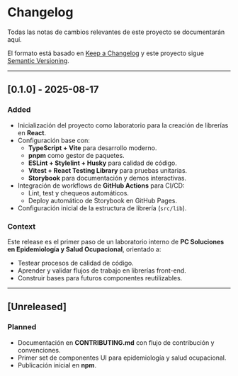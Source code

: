 # Changelog

Todas las notas de cambios relevantes de este proyecto se documentarán aquí.

El formato está basado en [Keep a Changelog](https://keepachangelog.com/es-ES/1.0.0/)
y este proyecto sigue [Semantic Versioning](https://semver.org/lang/es/).

---

## [0.1.0] - 2025-08-17

### Added

- Inicialización del proyecto como laboratorio para la creación de librerías en **React**.
- Configuración base con:
  - **TypeScript + Vite** para desarrollo moderno.
  - **pnpm** como gestor de paquetes.
  - **ESLint + Stylelint + Husky** para calidad de código.
  - **Vitest + React Testing Library** para pruebas unitarias.
  - **Storybook** para documentación y demos interactivas.
- Integración de workflows de **GitHub Actions** para CI/CD:
  - Lint, test y chequeos automáticos.
  - Deploy automático de Storybook en GitHub Pages.
- Configuración inicial de la estructura de librería (`src/lib`).

### Context

Este release es el primer paso de un laboratorio interno de **PC Soluciones en Epidemiología y Salud Ocupacional**, orientado a:

- Testear procesos de calidad de código.
- Aprender y validar flujos de trabajo en librerías front-end.
- Construir bases para futuros componentes reutilizables.

---

## [Unreleased]

### Planned

- Documentación en **CONTRIBUTING.md** con flujo de contribución y convenciones.
- Primer set de componentes UI para epidemiología y salud ocupacional.
- Publicación inicial en **npm**.
